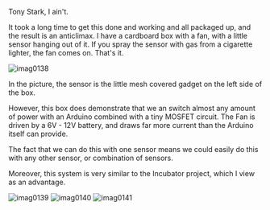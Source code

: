 Tony Stark, I ain't.

It took a long time to get this done and working and all packaged up, and the result is an anticlimax. I have a cardboard
box with a fan, with a little sensor hanging out of it. If you spray the sensor with gas from a cigarette lighter, 
the fan comes on.  That's it.

![imag0138](https://cloud.githubusercontent.com/assets/5296671/7643871/2aa18218-fa63-11e4-9f3e-c5d4696be52b.jpg)

In the picture, the sensor is the little mesh covered gadget on the left side of the box.

However, this box does demonstrate that we an switch almost any amount of power with an Arduino combined with a tiny MOSFET
circuit. The Fan is driven by a 6V - 12V battery, and draws far more current than the Arduino itself can provide.

The fact that we can do this with one sensor means we could easily do this with any other sensor, or combination of sensors.

Moreover, this system is very similar to the Incubator project, which I view as an advantage.




![imag0139](https://cloud.githubusercontent.com/assets/5296671/7643870/2a9f7004-fa63-11e4-83f2-9ecec59a7c63.jpg)
![imag0140](https://cloud.githubusercontent.com/assets/5296671/7643872/2aa1f87e-fa63-11e4-9f56-54803d608631.jpg)
![imag0141](https://cloud.githubusercontent.com/assets/5296671/7643873/2aa2720e-fa63-11e4-8b0e-a919ef6a39fa.jpg)
